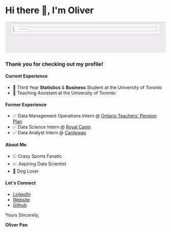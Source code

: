 # Hi there 👋, I'm Oliver

![](https://github.com/oliverkpan/oliverkpan/blob/master/profile_vid.gif)

### Thank you for checking out my profile!

#### Current Experience
- :school_satchel: Third Year **Statistics** & **Business** Student at the University of Toronto
- :raising_hand: Teaching Assistant at the University of Toronto

#### Former Experience
- :white_check_mark: Data Management Operations Intern @ [Ontario Teachers' Pension Plan](https://www.otpp.com/)
- :white_check_mark: Data Science Intern @ [Royal Canin](https://www.royalcanin.com/ca/en_ca)
- :white_check_mark: Data Analyst Intern @ [Cardswap](www.cardswap.ca)

#### About Me
- :baseball: Crazy Sports Fanatic
- :chart_with_upwards_trend: Aspiring Data Scientist
- :dog: Dog Lover

#### Let's Connect
- [LinkedIn](https://www.linkedin.com/in/oliverpan/)
- [Website](http://oliverkpan.com/)
- [Github](https://github.com/oliverkpan)



Yours Sincerely,

**Oliver Pan**



